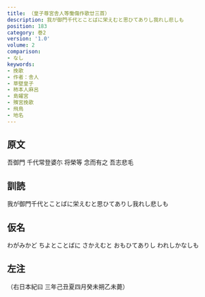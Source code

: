 ```yaml
---
title: （皇子尊宮舎人等慟傷作歌廿三首）
description: 我が御門千代とことばに栄えむと思ひてありし我れし悲しも
position: 183
category: 巻2
version: '1.0'
volume: 2
comparison:
- なし
keywords:
- 挽歌
- 作者：舎人
- 草壁皇子
- 柿本人麻呂
- 島嬥宮
- 殯宮挽歌
- 飛鳥
- 地名
---
```


## 原文

吾御門 千代常登婆尓 将榮等 念而有之 吾志悲毛

## 訓読

我が御門千代とことばに栄えむと思ひてありし我れし悲しも

## 仮名

わがみかど ちよとことばに さかえむと おもひてありし われしかなしも

## 左注

（右日本紀曰 三年己丑夏四月癸未朔乙未薨）
